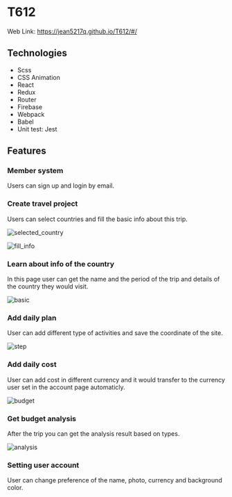 # T612
Web Link: https://jean5217q.github.io/T612/#/
## Technologies

* Scss
* CSS Animation
* React
* Redux
* Router
* Firebase
* Webpack
* Babel
* Unit test: Jest

## Features
### Member system
Users can sign up and login by email.



### Create travel project
Users can select countries and fill the basic info about this trip.

![selected_country](https://raw.github.com/jean5217q/T612/master/screenshot/selected_country.png) 

![fill_info](https://raw.github.com/jean5217q/T612/master/screenshot/fill_info.png) 

### Learn about info of the country
In this page user can get the name and the period of the trip and  details of the country they would visit.

![basic](https://raw.github.com/jean5217q/T612/master/screenshot/basic.png) 

### Add daily plan 
User can add different type of activities and save the coordinate of the site.

![step](https://raw.github.com/jean5217q/T612/master/screenshot/step.png)



### Add daily cost 
User can add cost in different currency and it would transfer to the currency user set in the account page automaticly.

![budget](https://raw.github.com/jean5217q/T612/master/screenshot/budget.png)

### Get budget analysis
After the trip you can get the analysis result based on types.

![analysis](https://raw.github.com/jean5217q/T612/master/screenshot/analysis.png)

### Setting user account
User can change preference of the name, photo, currency and background color.


